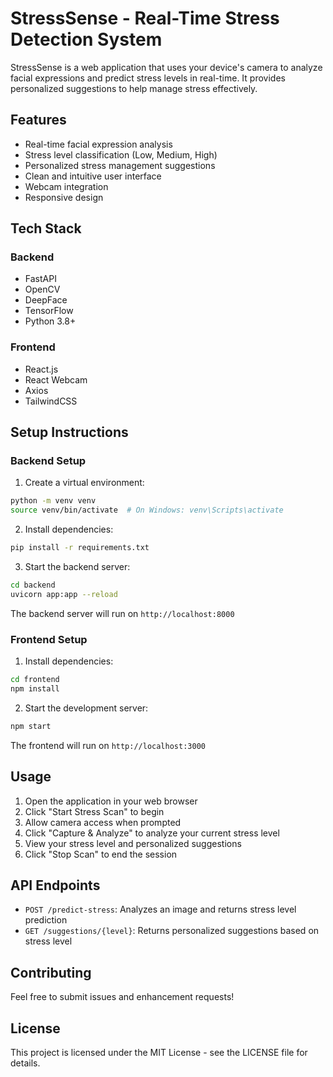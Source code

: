 # StressSense - Real-Time Stress Detection System

StressSense is a web application that uses your device's camera to analyze facial expressions and predict stress levels in real-time. It provides personalized suggestions to help manage stress effectively.

## Features

- Real-time facial expression analysis
- Stress level classification (Low, Medium, High)
- Personalized stress management suggestions
- Clean and intuitive user interface
- Webcam integration
- Responsive design

## Tech Stack

### Backend
- FastAPI
- OpenCV
- DeepFace
- TensorFlow
- Python 3.8+

### Frontend
- React.js
- React Webcam
- Axios
- TailwindCSS

## Setup Instructions

### Backend Setup

1. Create a virtual environment:
```bash
python -m venv venv
source venv/bin/activate  # On Windows: venv\Scripts\activate
```

2. Install dependencies:
```bash
pip install -r requirements.txt
```

3. Start the backend server:
```bash
cd backend
uvicorn app:app --reload
```

The backend server will run on `http://localhost:8000`

### Frontend Setup

1. Install dependencies:
```bash
cd frontend
npm install
```

2. Start the development server:
```bash
npm start
```

The frontend will run on `http://localhost:3000`

## Usage

1. Open the application in your web browser
2. Click "Start Stress Scan" to begin
3. Allow camera access when prompted
4. Click "Capture & Analyze" to analyze your current stress level
5. View your stress level and personalized suggestions
6. Click "Stop Scan" to end the session

## API Endpoints

- `POST /predict-stress`: Analyzes an image and returns stress level prediction
- `GET /suggestions/{level}`: Returns personalized suggestions based on stress level

## Contributing

Feel free to submit issues and enhancement requests!

## License

This project is licensed under the MIT License - see the LICENSE file for details. 